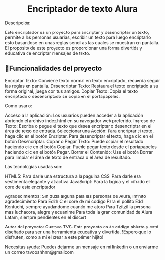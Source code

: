 <h1 align="center"> Encriptador de texto Alura </h1>

Descripción:

Este encriptador es un proyecto para encriptar y desencriptar un texto, permite a las personas usuarias, escribir un texto para luego encriptarlo esto 
basandose en unas reglas sencillas las cuales se muestran en pantalla. El proposito de este proyecto es proporcionar una forma divertida y educativa de 
encriptar mensajes de texto.

## :hammer:Funcionalidades del proyecto

Encriptar Texto: Convierte texto normal en texto encriptado, recuerda seguir las reglas en pantalla.
Desencriptar Texto: Restaura el texto encriptado a su forma original, juega con tus amigos.
Copiar Texto: Copia el texto encriptado o desencriptado se copia en el portapapeles.

Como usarlo:

Acceso a la aplicación: Los usuarios pueden acceder a la aplicación abriendo el archivo index.html en su navegador web preferido.
Ingreso de Texto: Escriba o pegue el texto que desea encriptar o desencriptar en el área de texto de entrada.
Seleccionar una Acción:
Para encriptar el texto, haga clic en el botón Encriptar.
Para desencriptar el texto, haga clic en el botón Desencriptar.
Copiar o Pegar Texto:
Puede copiar el resultado haciendo clic en el botón Copiar.
Puede pegar texto desde el portapapeles haciendo clic en el botón Pegar.
Borrar el Contenido: Use el botón Borrar para limpiar el área de texto de entrada o el área de resultado.

Las tecnologias usadas son:

HTML5: Para darle una estructura a la paguina
CSS: Para darle esa vestimenta elegante y atractiva
JavaScript: Para la logica y el cifrado el core de este encriptador

Agradecimientos:
Sin duda alguna para las personas de Alura, infinito agradecimiento
Para Edith C el core de mi codigo
Para el pollito Edd Kentuchi, siempre ayudandome cuando me atoro
Para Tzitzil la persona mas luchadora, alegre y ecuanime
Para toda la gran comunidad de Alura Latam, siempre pendientes en el discort

Autor del proyecto:
Gustavo TVS.
Este proyecto es de código abierto y está diseñado para ser una herramienta educativa y divertida.
!Espero que lo disfruten, como a mi el crear a este primer hijito!

Necesitas ayuda:
Puedes dejarme un mensaje en mi linkedin o un enviarme un correo tavooshhnn@gmailcom
